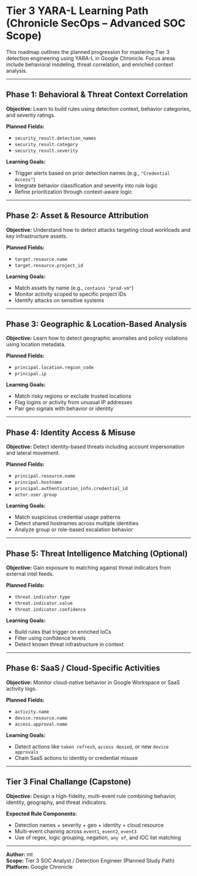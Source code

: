 # Tier 3 YARA-L Learning Path (Chronicle SecOps – Advanced SOC Scope)

This roadmap outlines the planned progression for mastering Tier 3 detection engineering using YARA-L in Google Chronicle. Focus areas include behavioral modeling, threat correlation, and enriched context analysis.

---

## Phase 1: Behavioral & Threat Context Correlation

**Objective:** Learn to build rules using detection context, behavior categories, and severity ratings.

**Planned Fields:**
- `security_result.detection_names`
- `security_result.category`
- `security_result.severity`

**Learning Goals:**
- Trigger alerts based on prior detection names (e.g., `"Credential Access"`)
- Integrate behavior classification and severity into rule logic
- Refine prioritization through context-aware logic

---

## Phase 2: Asset & Resource Attribution

**Objective:** Understand how to detect attacks targeting cloud workloads and key infrastructure assets.

**Planned Fields:**
- `target.resource.name`
- `target.resource.project_id`

**Learning Goals:**
- Match assets by name (e.g., `contains "prod-vm"`)
- Monitor activity scoped to specific project IDs
- Identify attacks on sensitive systems

---

## Phase 3: Geographic & Location-Based Analysis

**Objective:** Learn how to detect geographic anomalies and policy violations using location metadata.

**Planned Fields:**
- `principal.location.region_code`
- `principal.ip`

**Learning Goals:**
- Match risky regions or exclude trusted locations
- Flag logins or activity from unusual IP addresses
- Pair geo signals with behavior or identity

---

## Phase 4: Identity Access & Misuse

**Objective:** Detect identity-based threats including account impersonation and lateral movement.

**Planned Fields:**
- `principal.resource.name`
- `principal.hostname`
- `principal.authentication_info.credential_id`
- `actor.user.group`

**Learning Goals:**
- Match suspicious credential usage patterns
- Detect shared hostnames across multiple identities
- Analyze group or role-based escalation behavior

---

## Phase 5: Threat Intelligence Matching (Optional)

**Objective:** Gain exposure to matching against threat indicators from external intel feeds.

**Planned Fields:**
- `threat.indicator.type`
- `threat.indicator.value`
- `threat.indicator.confidence`

**Learning Goals:**
- Build rules that trigger on enriched IoCs
- Filter using confidence levels
- Detect known threat infrastructure in context

---

## Phase 6: SaaS / Cloud-Specific Activities

**Objective:** Monitor cloud-native behavior in Google Workspace or SaaS activity logs.

**Planned Fields:**
- `activity.name`
- `device.resource.name`
- `access.approval.name`

**Learning Goals:**
- Detect actions like `token refresh`, `access denied`, or new `device approvals`
- Chain SaaS actions to identity or credential misuse

---

## Tier 3 Final Challange (Capstone)

**Objective:** Design a high-fidelity, multi-event rule combining behavior, identity, geography, and threat indicators.

**Expected Rule Components:**
- Detection names + severity + geo + identity + cloud resource
- Multi-event chaining across `event1`, `event2`, `event3`
- Use of regex, logic grouping, negation, `any of`, and IOC list matching

---

**Author:** mt  
**Scope:** Tier 3 SOC Analyst / Detection Engineer (Planned Study Path)  
**Platform:** Google Chronicle  
